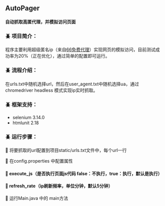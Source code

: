 ## AutoPager
#### 自动抓取高匿代理，并模拟访问页面

### :beetle: 项目简介： 
  程序主要利用超级匿名ip（来自[66免费代理](http://www.66ip.cn/)）实现网页的模拟访问，目前测试成功率为20%（正在优化），通过简单的配置即可运行。
  
### :beetle: 流程介绍：  
  在urls.txt中随机选择url，然后在user_agent.txt中随机选择ua，通过chromedriver headless 模式实现ip实时抓取。
### :beetle: 框架支持：
 - selenium 3.14.0
 - htmlunit 2.18
### :beetle: 运行步骤：

:pushpin: 将要抓取的url配置到项目static/urls.txt文件中，每个url一行

:pushpin: 在config.properties 中配置属性

#### :bell: execute_js（是否执行页面js代码  false：不执行，true：执行，默认是执行）
    
#### :bell: refresh_rate（ip刷新频率，单位分钟，默认5分钟）

:pushpin: 运行Main.java 中的 main方法



